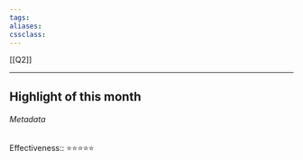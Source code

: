 ```yaml
---
tags:
aliases:
cssclass:
---
```

[[Q2]]

---  
## Highlight of this month


###### Metadata 
Effectiveness:: ⭐⭐⭐⭐⭐